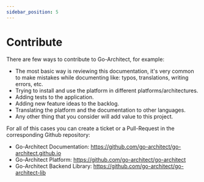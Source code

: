 ```yaml
---
sidebar_position: 5
---
```


# Contribute

There are few ways to contribute to Go-Architect, for example:
- The most basic way is reviewing this documentation, it's very common to make mistakes while documenting like: typos, translations, writing errors, etc.
- Trying to install and use the platform in different platforms/architectures.
- Adding tests to the application.
- Adding new feature ideas to the backlog.
- Translating the platform and the documentation to other languages.
- Any other thing that you consider will add value to this project.

For all of this cases you can create a ticket or a Pull-Request in the corresponding Github repository:
- Go-Architect Documentation: https://github.com/go-architect/go-architect.github.io
- Go-Architect Platform: https://github.com/go-architect/go-architect
- Go-Architect Backend Library: https://github.com/go-architect/go-architect-lib
